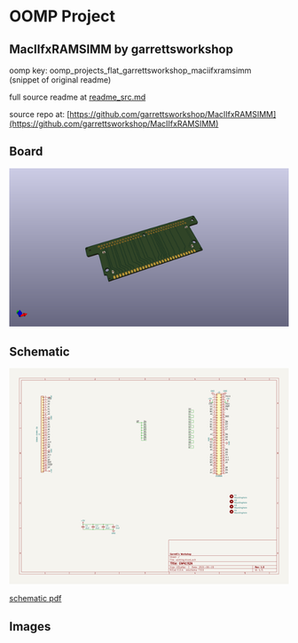 # OOMP Project  
## MacIIfxRAMSIMM  by garrettsworkshop  
  
oomp key: oomp_projects_flat_garrettsworkshop_maciifxramsimm  
(snippet of original readme)  
  
  
  full source readme at [readme_src.md](readme_src.md)  
  
source repo at: [https://github.com/garrettsworkshop/MacIIfxRAMSIMM](https://github.com/garrettsworkshop/MacIIfxRAMSIMM)  
## Board  
  
[![working_3d.png](working_3d_600.png)](working_3d.png)  
## Schematic  
  
[![working_schematic.png](working_schematic_600.png)](working_schematic.png)  
  
[schematic pdf](working_schematic.pdf)  
## Images  
